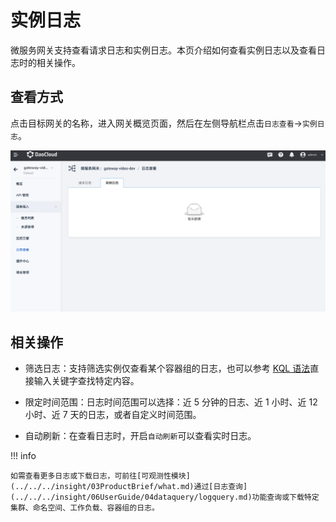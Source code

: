 # 实例日志

微服务网关支持查看请求日志和实例日志。本页介绍如何查看实例日志以及查看日志时的相关操作。

## 查看方式

点击目标网关的名称，进入网关概览页面，然后在左侧导航栏点击`日志查看`->`实例日志`。

![查看实例日志的路径](imgs/inslog-path.png)<!--更新截图-->

## 相关操作

- 筛选日志：支持筛选实例仅查看某个容器组的日志，也可以参考 [KQL 语法](https://www.elastic.co/guide/en/kibana/current/kuery-query.html)直接输入关键字查找特定内容。

- 限定时间范围：日志时间范围可以选择：近 5 分钟的日志、近 1 小时、近 12 小时、近 7 天的日志，或者自定义时间范围。

- 自动刷新：在查看日志时，开启`自动刷新`可以查看实时日志。

<!--补充截图-->

!!! info

    如需查看更多日志或下载日志，可前往[可观测性模块](../../../insight/03ProductBrief/what.md)通过[日志查询](../../../insight/06UserGuide/04dataquery/logquery.md)功能查询或下载特定集群、命名空间、工作负载、容器组的日志。
